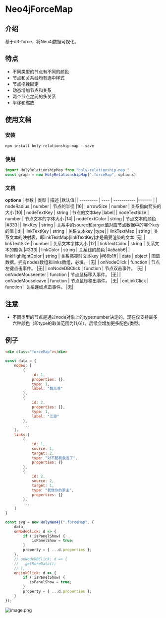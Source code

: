 # Neo4jForceMap

## 介绍
基于d3-force，将Neo4j数据可视化。

## 特点
* 不同类型的节点有不同的颜色
* 节点和关系线均有选中样式
* 节点拖拽固定
* 动态增加节点和关系
* 两个节点之前的多关系
* 平移和缩放

## 使用文档

### 安装
```js
npm install holy-relationship-map --save
```

### 使用
```js
import HolyRelationshipMap from "holy-relationship-map "
const graph = new HolyRelationshipMap(".forceMap", options)
```

### 文档
**options**
| 参数 | 类型 | 描述 |默认值|
| --------- | ---- | ----------- |------- |
| nodeRadius | number | 节点的半径 |16|
| arrowSize | number | 关系指向箭头的大小 |10|
| nodeTextKey | string | 节点的文本key |label|
| nodeTextSize | number | 节点文本的字体大小 |14|
| nodeTextColor | string | 节点文本的颜色 |#333|
| linkKey | string | 关系中的source和target值对应节点数据中的哪个key的值 |id|
| linkTextKey | string | 关系文本key |type|
| linkTextMap | string | 关系文本的映射表，即linkTextMap[linkTextKey]才是需要渲染的文本 |无|
| linkTextSize | number | 关系文本字体大小 |12|
| linkTextColor | string | 关系文本的颜色 |#333|
| linkColor | string | 关系线的颜色 |#a5abb6|
| linkHighlightColor | string | 关系高亮时文本key |#66b1ff|
| data | object | 图谱数据，拥有nodes数组和links数组，必填。 |无|
| onNodeClick | function | 节点左键点击事件。 |无|
| onNodeDBClick | function | 节点双击事件。 |无|
| onNodeMouseenter | function | 节点鼠标移入事件。 |无|
| onNodeMouseleave | function | 节点鼠标移出事件。 |无|
| onLinkClick | function | 关系连线点击事件。 |无|

## 注意
* 不同类型的节点是通过node对象上的type:number决定的，现在仅支持最多六种颜色（即type的取值范围为[1,6]），后续会增加更多配色/类型。

## 例子
```html
<div class="forceMap"></div>
```
```js
const data = {
    nodes: [
        {
            id: 1,
            properties: {},
            type: 1,
            label: "魏无羡"
        },
        {
            id: 2,
            properties: {},
            type: 1,
            label: "江澄"
        },
        ...
    ]，
    links:[
        {
            id: 1,
            source: 1,
            target: 2,
            type: "对不起我食言了",
            properties: {}
        },
        {
            id: 2,
            source: 2,
            target: 1,
            type: "我做你的家主",
            properties: {}
        },
        ...
    ]
}
```
```js
const svg = new HolyNeo4j(".forceMap", {
    data,
    onNodeClick: d => {
        if (!isPanelShow) {
            isPanelShow = true;
        }
        property = { ...d.properties };
    },
    // onNodeDBClick: d => {
    //   getMoreData();
    // },
    onLinkClick: d => {
        if (!isPanelShow) {
           isPanelShow = true;
        }
        property = { ...d.properties };
    }
});
```
![image.png](https://i.loli.net/2019/09/17/LjIx2HMQfFrcdAO.png)


